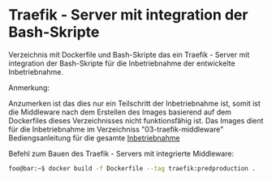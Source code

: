 # Traefik - Server mit integration der Bash-Skripte
Verzeichnis mit Dockerfile und Bash-Skripte das ein Traefik - Server mit integration der Bash-Skripte für die Inbetriebnahme der entwickelte Inbetriebnahme.

Anmerkung:

Anzumerken ist das dies nur ein Teilschritt der Inbetriebnahme ist, somit ist die Middleware nach dem Erstellen des Images basierend auf dem Dockerfiles dieses Verzeichnisses
nicht funktionsfähig ist. Das Images dient für die Inbetriebnahme im Verzeichniss "03-traefik-middleware"
Bediengsanleitung für die gesamte [Inbetriebnahme](https://github.com/hochschule-pforzheim/bachelor-thesis-321310/blob/main/README.md)

Befehl zum Bauen des Traefik - Servers mit integrierte Middleware:
```bash
foo@bar:~$ docker build -f Dockerfile --tag traefik:predproduction .
```
